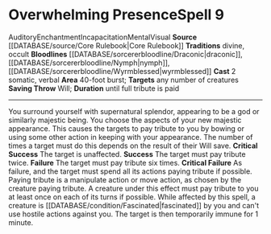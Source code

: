 ﻿---
actions: '[two-actions]'
area: 40-foot burst
bloodline: '[[DATABASE/sorcererbloodline/Draconic|Draconic]] , [[DATABASE/sorcererbloodline/Nymph|Nymph]]
  , [[DATABASE/sorcererbloodline/Wyrmblessed|Wyrmblessed]]'
component:
- Somatic
- Verbal
duration: until full tribute is paid
heighten_level: '9'
id: '212'
level: '9'
name: Overwhelming Presence
rarity: Common
saving_throw: Will
school: Enchantment
source: '[[DATABASE/source/Core Rulebook|Core Rulebook]]'
target: any number of creatures
tradition:
- Divine
- Occult
trait:
- '[[DATABASE/trait/Auditory|Auditory]]'
- '[[DATABASE/trait/Enchantment|Enchantment]]'
- '[[DATABASE/trait/Incapacitation|Incapacitation]]'
- '[[DATABASE/trait/Mental|Mental]]'
- '[[DATABASE/trait/Visual|Visual]]'
type: Spell

---
# Overwhelming Presence<span class="item-type">Spell 9</span>

<span class="item-trait">Auditory</span><span class="item-trait">Enchantment</span><span class="item-trait">Incapacitation</span><span class="item-trait">Mental</span><span class="item-trait">Visual</span>
**Source** [[DATABASE/source/Core Rulebook|Core Rulebook]] 
**Traditions** divine, occult
**Bloodlines** [[DATABASE/sorcererbloodline/Draconic|draconic]], [[DATABASE/sorcererbloodline/Nymph|nymph]], [[DATABASE/sorcererbloodline/Wyrmblessed|wyrmblessed]]
**Cast** <span class="action-icon">2</span> somatic, verbal
**Area** 40-foot burst; **Targets** any number of creatures
**Saving Throw** Will; **Duration** until full tribute is paid

---
You surround yourself with supernatural splendor, appearing to be a god or similarly majestic being. You choose the aspects of your new majestic appearance. This causes the targets to pay tribute to you by bowing or using some other action in keeping with your appearance. The number of times a target must do this depends on the result of their Will save.
**Critical Success** The target is unaffected.
**Success** The target must pay tribute twice.
**Failure** The target must pay tribute six times.
**Critical Failure** As failure, and the target must spend all its actions paying tribute if possible. 
Paying tribute is a manipulate action or move action, as chosen by the creature paying tribute. A creature under this effect must pay tribute to you at least once on each of its turns if possible. While affected by this spell, a creature is [[DATABASE/condition/Fascinated|fascinated]] by you and can't use hostile actions against you. The target is then temporarily immune for 1 minute.